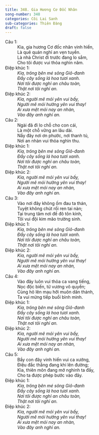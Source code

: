 ```yaml
---
title: 348. Gia Hương Cơ Đốc Nhân
song-number: 348
categories: Cõi Lai Sanh
sub-categories: Thiên Đàng
draft: false
---
```

<dl><dt>Câu 1:</dt><dd data-verse="1">Kìa, gia hương Cơ đốc nhân vinh hiển, <br/>Là quê quán nghỉ an vẹn tuyền. <br/>Là nhà Christ đi trước đang lo sắm, <br/>Cho tôi được vui thỏa nghìn năm. </dd><dt>Điệp khúc 1:</dt><dd data-chorus="1"><em>Kìa, trông bên mé sông Giô-đanh <br/>Đầy cây sống lá hoa tươi xanh. <br/>Nơi tôi được nghỉ an châu toàn, <br/>Thật nơi tôi nghỉ an. <br/></em></dd><dt>Điệp khúc 2:</dt><dd data-chorus="2"><em>Kìa, người mê mỏi yên vui bấy, <br/>Người mê mỏi hưởng yên vui thay! <br/>Ai xưa mệt mỏi nay an nhàn, <br/>Vào đây anh nghỉ an. </em></dd><dt>Câu 2:</dt><dd data-verse="2">Ngài đã đi lo chỗ cho con cái, <br/>Là một chỗ vững an lâu dài. <br/>Nầy đây nơi ơn phước, nơi thanh tú, <br/>Nơi an nhàn vui thỏa nghìn thu. </dd><dt>Điệp khúc 1:</dt><dd data-chorus="1"><em>Kìa, trông bên mé sông Giô-đanh <br/>Đầy cây sống lá hoa tươi xanh. <br/>Nơi tôi được nghỉ an châu toàn, <br/>Thật nơi tôi nghỉ an. <br/></em></dd><dt>Điệp khúc 2:</dt><dd data-chorus="2"><em>Kìa, người mê mỏi yên vui bấy, <br/>Người mê mỏi hưởng yên vui thay! <br/>Ai xưa mệt mỏi nay an nhàn, <br/>Vào đây anh nghỉ an. </em></dd><dt>Câu 3:</dt><dd data-verse="3">Vào nơi đây không ốm đau ta thán, <br/>Tuyệt không chút rối ren tai nàn; <br/>Tại trung tâm nơi đế đô tôn kính, <br/>Tôi vui đội kim mão trường sinh. </dd><dt>Điệp khúc 1:</dt><dd data-chorus="1"><em>Kìa, trông bên mé sông Giô-đanh <br/>Đầy cây sống lá hoa tươi xanh. <br/>Nơi tôi được nghỉ an châu toàn, <br/>Thật nơi tôi nghỉ an. <br/></em></dd><dt>Điệp khúc 2:</dt><dd data-chorus="2"><em>Kìa, người mê mỏi yên vui bấy, <br/>Người mê mỏi hưởng yên vui thay! <br/>Ai xưa mệt mỏi nay an nhàn, <br/>Vào đây anh nghỉ an. </em></dd><dt>Câu 4:</dt><dd data-verse="4">Vào đây luôn vui thỏa ca vang tiếng, <br/>Nọc độc biến, tử vương vô quyền; <br/>Cùng hô lên mau hỡi muôn dân thánh, <br/>Ta vui mừng tiếp buổi bình minh. </dd><dt>Điệp khúc 1:</dt><dd data-chorus="1"><em>Kìa, trông bên mé sông Giô-đanh <br/>Đầy cây sống lá hoa tươi xanh. <br/>Nơi tôi được nghỉ an châu toàn, <br/>Thật nơi tôi nghỉ an. <br/></em></dd><dt>Điệp khúc 2:</dt><dd data-chorus="2"><em>Kìa, người mê mỏi yên vui bấy, <br/>Người mê mỏi hưởng yên vui thay! <br/>Ai xưa mệt mỏi nay an nhàn, <br/>Vào đây anh nghỉ an. </em></dd><dt>Câu 5:</dt><dd data-verse="5">Bầy con đây vinh hiển vui ca xướng, <br/>Điệu đắc thắng đang khi lên đường; <br/>Kìa, thiên môn đang mở nghinh ta đấy, <br/>Cho ta được phép bước vào đây. </dd><dt>Điệp khúc 1:</dt><dd data-chorus="1"><em>Kìa, trông bên mé sông Giô-đanh <br/>Đầy cây sống lá hoa tươi xanh. <br/>Nơi tôi được nghỉ an châu toàn, <br/>Thật nơi tôi nghỉ an. <br/></em></dd><dt>Điệp khúc 2:</dt><dd data-chorus="2"><em>Kìa, người mê mỏi yên vui bấy, <br/>Người mê mỏi hưởng yên vui thay! <br/>Ai xưa mệt mỏi nay an nhàn, <br/>Vào đây anh nghỉ an. </em></dd></dl>